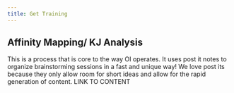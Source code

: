 ```yaml
---
title: Get Training
---
```

## Affinity Mapping/ KJ Analysis

This is a process that is core to the way OI operates. It uses post it notes to organize brainstorming sessions in a fast and unique way! We love post its because they only allow room for short ideas and allow for the rapid generation of content. LINK TO CONTENT
